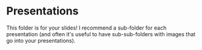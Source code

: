 # Presentations 

This folder is for your slides! I recommend a sub-folder for each presentation (and often it's useful to have sub-sub-folders with images that go into your presentations). 